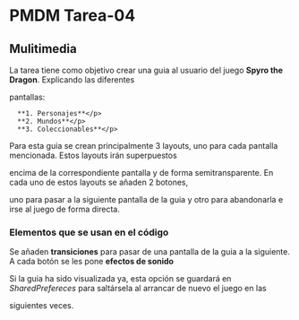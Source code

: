# PMDM Tarea-04
## Mulitimedia

La tarea tiene como objetivo crear una guia al usuario del juego **Spyro the Dragon**. Explicando las diferentes 

pantallas:

      **1. Personajes**</p>
      **2. Mundos**</p>
      **3. Coleccionables**</p>

Para esta guia se crean principalmente 3 layouts, uno para cada pantalla mencionada. Estos layouts irán superpuestos

encima de la correspondiente pantalla y de forma semitransparente. En cada uno de estos layouts se añaden 2 botones, 

uno para pasar a la siguiente pantalla de la guia y otro para abandonarla e irse al juego de forma directa.

### Elementos que se usan en el código

Se añaden __transiciones__ para pasar de una pantalla de la guia a la siguiente. A cada botón se les pone __efectos de sonido__ 

Si la guia ha sido visualizada ya, esta opción se guardará en *SharedPrefereces* para saltársela al arrancar de nuevo el juego en las

siguientes veces.

